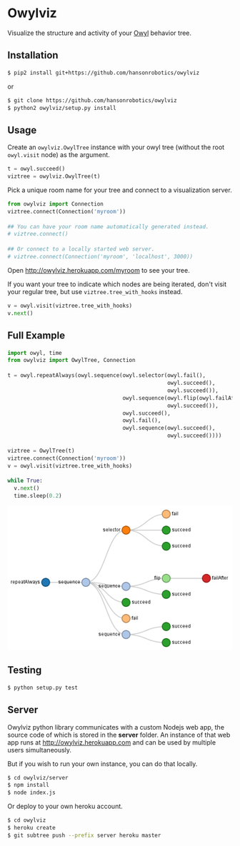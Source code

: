 # Owylviz

Visualize the structure and activity of your [Owyl](https://github.com/eykd/owyl) behavior tree.

## Installation

```bash
$ pip2 install git+https://github.com/hansonrobotics/owylviz
```

or

```bash
$ git clone https://github.com/hansonrobotics/owylviz
$ python2 owylviz/setup.py install
```

## Usage

Create an `owylviz.OwylTree` instance with your owyl tree (without the root
`owyl.visit` node) as the argument.
```python
t = owyl.succeed()
viztree = owylviz.OwylTree(t)
```

Pick a unique room name for your tree and connect to a visualization server.

```python
from owylviz import Connection
viztree.connect(Connection('myroom'))

## You can have your room name automatically generated instead.
# viztree.connect()

## Or connect to a locally started web server.
# viztree.connect(Connection('myroom', 'localhost', 3000))
```

Open http://owylviz.herokuapp.com/myroom to see your tree.

If you want your tree to indicate which nodes are being iterated, don't visit
your regular tree, but use `viztree.tree_with_hooks` instead.

```python
v = owyl.visit(viztree.tree_with_hooks)
v.next()
```

## Full Example

```python
import owyl, time
from owylviz import OwylTree, Connection

t = owyl.repeatAlways(owyl.sequence(owyl.selector(owyl.fail(),
                                                  owyl.succeed(),
                                                  owyl.succeed()),
                                    owyl.sequence(owyl.flip(owyl.failAfter(after=5)),
                                                  owyl.succeed()),
                                    owyl.succeed(),
                                    owyl.fail(),
                                    owyl.sequence(owyl.succeed(),
                                                  owyl.succeed())))

viztree = OwylTree(t)
viztree.connect(Connection('myroom'))
v = owyl.visit(viztree.tree_with_hooks)

while True:
  v.next()
  time.sleep(0.2)
```

![Example](docs/example.gif)

## Testing

```bash
$ python setup.py test
```

## Server

Owylviz python library communicates with a custom Nodejs web app, the source
code of which is stored in the **server** folder. An instance of that
web app runs at http://owylviz.herokuapp.com and can be used by multiple users
simultaneously.

But if you wish to run your own instance, you can do that locally.

```bash
$ cd owylviz/server
$ npm install
$ node index.js
```

Or deploy to your own heroku account.

```bash
$ cd owylviz
$ heroku create
$ git subtree push --prefix server heroku master
```
